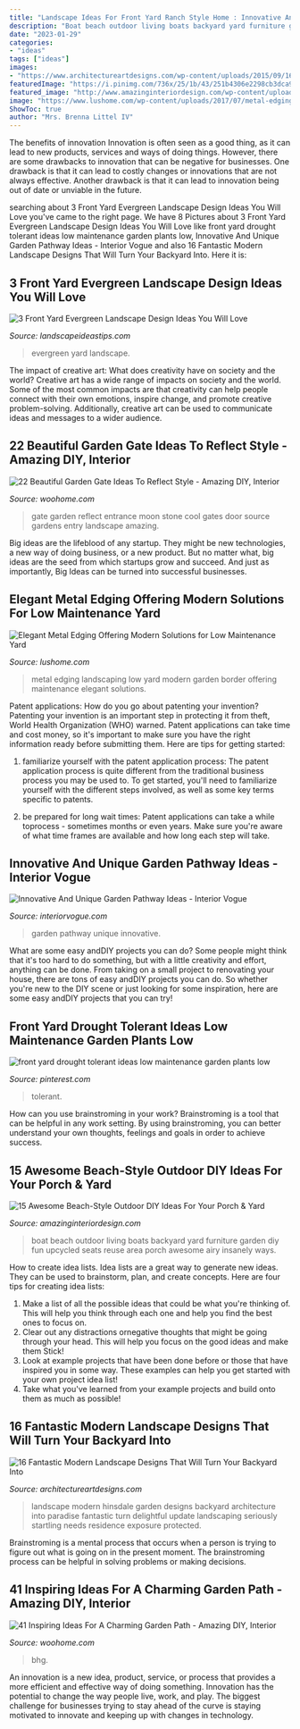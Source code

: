 ```yaml
---
title: "Landscape Ideas For Front Yard Ranch Style Home : Innovative And Unique Garden Pathway Ideas"
description: "Boat beach outdoor living boats backyard yard furniture garden diy fun upcycled seats reuse area porch awesome airy insanely ways"
date: "2023-01-29"
categories:
- "ideas"
tags: ["ideas"]
images:
- "https://www.architectureartdesigns.com/wp-content/uploads/2015/09/16-Fantastic-Modern-Landscape-Designs-That-Will-Turn-Your-Backyard-Into-Paradise-12.jpg"
featuredImage: "https://i.pinimg.com/736x/25/1b/43/251b4306e2298cb3dca94eb98f4c3673.jpg"
featured_image: "http://www.amazinginteriordesign.com/wp-content/uploads/2015/07/Upcycled-Boat-Seats.jpg"
image: "https://www.lushome.com/wp-content/uploads/2017/07/metal-edging-garden-border-landscaping-ideas-4.jpg"
ShowToc: true
author: "Mrs. Brenna Littel IV"
---
```



The benefits of innovation
Innovation is often seen as a good thing, as it can lead to new products, services and ways of doing things. However, there are some drawbacks to innovation that can be negative for businesses. One drawback is that it can lead to costly changes or innovations that are not always effective. Another drawback is that it can lead to innovation being out of date or unviable in the future.

	

		
searching about 3 Front Yard Evergreen Landscape Design Ideas You Will Love you've came to the right page. We have 8 Pictures about 3 Front Yard Evergreen Landscape Design Ideas You Will Love like front yard drought tolerant ideas low maintenance garden plants low, Innovative And Unique Garden Pathway Ideas - Interior Vogue and also 16 Fantastic Modern Landscape Designs That Will Turn Your Backyard Into. Here it is:
		
    
## 3 Front Yard Evergreen Landscape Design Ideas You Will Love

<img loading=lazy src="https://landscapeideastips.com/wp-content/uploads/2018/09/front-yard-evergreen-landscape-design-ideas.jpg" onerror="this.onerror=null;this.src='https://tse3.mm.bing.net/th?id=OIP.V1rQzeYiDaG7r0vOb9AnewHaPj&amp;pid=15.1';" alt="3 Front Yard Evergreen Landscape Design Ideas You Will Love">

_Source: landscapeideastips.com_

>evergreen yard landscape. 

	

The impact of creative art: What does creativity have on society and the world?
Creative art has a wide range of impacts on society and the world. Some of the most common impacts are that creativity can help people connect with their own emotions, inspire change, and promote creative problem-solving. Additionally, creative art can be used to communicate ideas and messages to a wider audience.

    
## 22 Beautiful Garden Gate Ideas To Reflect Style - Amazing DIY, Interior

<img loading=lazy src="http://www.woohome.com/wp-content/uploads/2014/03/garden-gate-12.jpg" onerror="this.onerror=null;this.src='https://tse2.mm.bing.net/th?id=OIP.W8hQ_LGzUJ7DtbTDIOPoAQHaLF&amp;pid=15.1';" alt="22 Beautiful Garden Gate Ideas To Reflect Style - Amazing DIY, Interior">

_Source: woohome.com_

>gate garden reflect entrance moon stone cool gates door source gardens entry landscape amazing. 

	

Big ideas are the lifeblood of any startup. They might be new technologies, a new way of doing business, or a new product. But no matter what, big ideas are the seed from which startups grow and succeed. And just as importantly, Big Ideas can be turned into successful businesses.

    
## Elegant Metal Edging Offering Modern Solutions For Low Maintenance Yard

<img loading=lazy src="https://www.lushome.com/wp-content/uploads/2017/07/metal-edging-garden-border-landscaping-ideas-4.jpg" onerror="this.onerror=null;this.src='https://tse3.mm.bing.net/th?id=OIP.PrQ4NvKBNUELtFqQOPouaQAAAA&amp;pid=15.1';" alt="Elegant Metal Edging Offering Modern Solutions for Low Maintenance Yard">

_Source: lushome.com_

>metal edging landscaping low yard modern garden border offering maintenance elegant solutions. 

	

Patent applications: How do you go about patenting your invention?
Patenting your invention is an important step in protecting it from theft, World Health Organization (WHO) warned. Patent applications can take time and cost money, so it's important to make sure you have the right information ready before submitting them. Here are tips for getting started:
1. familiarize yourself with the patent application process: The patent application process is quite different from the traditional business process you may be used to. To get started, you'll need to familiarize yourself with the different steps involved, as well as some key terms specific to patents.



2. be prepared for long wait times: Patent applications can take a while toprocess - sometimes months or even years. Make sure you're aware of what time frames are available and how long each step will take.



    
## Innovative And Unique Garden Pathway Ideas - Interior Vogue

<img loading=lazy src="http://interiorvogue.com/wp-content/uploads/2016/04/Classy-Garden-Pathway-Ideas.jpeg" onerror="this.onerror=null;this.src='https://tse2.mm.bing.net/th?id=OIP.FwSSFnHPeC5zQLRyDZlQ0QHaJ4&amp;pid=15.1';" alt="Innovative And Unique Garden Pathway Ideas - Interior Vogue">

_Source: interiorvogue.com_

>garden pathway unique innovative. 

	

What are some easy andDIY projects you can do?
Some people might think that it's too hard to do something, but with a little creativity and effort, anything can be done. From taking on a small project to renovating your house, there are tons of easy andDIY projects you can do. So whether you're new to the DIY scene or just looking for some inspiration, here are some easy andDIY projects that you can try!

    
## Front Yard Drought Tolerant Ideas Low Maintenance Garden Plants Low

<img loading=lazy src="https://i.pinimg.com/736x/25/1b/43/251b4306e2298cb3dca94eb98f4c3673.jpg" onerror="this.onerror=null;this.src='https://tse4.mm.bing.net/th?id=OIP.JRtDBuIpjLPcqU65j0w2cwHaJ3&amp;pid=15.1';" alt="front yard drought tolerant ideas low maintenance garden plants low">

_Source: pinterest.com_

>tolerant. 

	

How can you use brainstroming in your work?
Brainstroming is a tool that can be helpful in any work setting. By using brainstroming, you can better understand your own thoughts, feelings and goals in order to achieve success.

    
## 15 Awesome Beach-Style Outdoor DIY Ideas For Your Porch &amp; Yard

<img loading=lazy src="http://www.amazinginteriordesign.com/wp-content/uploads/2015/07/Upcycled-Boat-Seats.jpg" onerror="this.onerror=null;this.src='https://tse3.mm.bing.net/th?id=OIP.KMdBi_may_4RphwQd4n_2wHaEy&amp;pid=15.1';" alt="15 Awesome Beach-Style Outdoor DIY Ideas For Your Porch &amp; Yard">

_Source: amazinginteriordesign.com_

>boat beach outdoor living boats backyard yard furniture garden diy fun upcycled seats reuse area porch awesome airy insanely ways. 

	

How to create idea lists.
Idea lists are a great way to generate new ideas. They can be used to brainstorm, plan, and create concepts. Here are four tips for creating idea lists:
1. Make a list of all the possible ideas that could be what you're thinking of. This will help you think through each one and help you find the best ones to focus on.
2. Clear out any distractions ornegative thoughts that might be going through your head. This will help you focus on the good ideas and make them Stick!
3. Look at example projects that have been done before or those that have inspired you in some way. These examples can help you get started with your own project idea list!
4. Take what you've learned from your example projects and build onto them as much as possible!

    
## 16 Fantastic Modern Landscape Designs That Will Turn Your Backyard Into

<img loading=lazy src="https://www.architectureartdesigns.com/wp-content/uploads/2015/09/16-Fantastic-Modern-Landscape-Designs-That-Will-Turn-Your-Backyard-Into-Paradise-12.jpg" onerror="this.onerror=null;this.src='https://tse4.mm.bing.net/th?id=OIP.I7CvCvC3kFP4s9lBXzIgDwHaFj&amp;pid=15.1';" alt="16 Fantastic Modern Landscape Designs That Will Turn Your Backyard Into">

_Source: architectureartdesigns.com_

>landscape modern hinsdale garden designs backyard architecture into paradise fantastic turn delightful update landscaping seriously startling needs residence exposure protected. 

	

Brainstroming is a mental process that occurs when a person is trying to figure out what is going on in the present moment. The brainstroming process can be helpful in solving problems or making decisions.

    
## 41 Inspiring Ideas For A Charming Garden Path - Amazing DIY, Interior

<img loading=lazy src="https://www.woohome.com/wp-content/uploads/2014/07/garden-walkway-ideas-11.jpg" onerror="this.onerror=null;this.src='https://tse3.mm.bing.net/th?id=OIP.nKtVqlemg1vvkqtHg2WsIAHaLH&amp;pid=15.1';" alt="41 Inspiring Ideas For A Charming Garden Path - Amazing DIY, Interior">

_Source: woohome.com_

>bhg. 

	

An innovation is a new idea, product, service, or process that provides a more efficient and effective way of doing something. Innovation has the potential to change the way people live, work, and play. The biggest challenge for businesses trying to stay ahead of the curve is staying motivated to innovate and keeping up with changes in technology.

